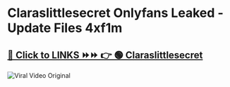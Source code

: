 
 # Claraslittlesecret Onlyfans Leaked - Update Files 4xf1m

## <h2><a href="https://clipsfans.com/Claraslittlesecret&ref=git">🔗 Click to LINKS ⏩⏩ 👉 🟢 Claraslittlesecret </a></h2>

<a href="https://clipsfans.com/Claraslittlesecret&ref=git" rel="nofollow" data-target="animated-image.originalLink"><img src="https://i.ibb.co.com/xMMVF88/686577567.gif" alt="Viral Video Original" style="max-width: 100%; display: inline-block;" data-target="animated-image.originalImage"></a>

